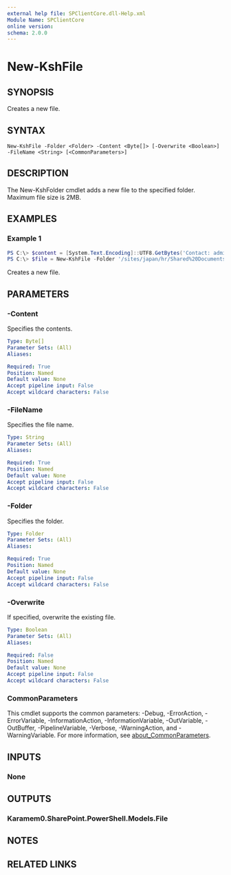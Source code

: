 ```yaml
---
external help file: SPClientCore.dll-Help.xml
Module Name: SPClientCore
online version:
schema: 2.0.0
---
```


# New-KshFile

## SYNOPSIS
Creates a new file.

## SYNTAX

```
New-KshFile -Folder <Folder> -Content <Byte[]> [-Overwrite <Boolean>] -FileName <String> [<CommonParameters>]
```

## DESCRIPTION
The New-KshFolder cmdlet adds a new file to the specified folder. Maximum file size is 2MB.

## EXAMPLES

### Example 1
```powershell
PS C:\> $content = [System.Text.Encoding]::UTF8.GetBytes('Contact: admin@example.onmicrosoft.com')
PS C:\> $file = New-KshFile -Folder '/sites/japan/hr/Shared%20Documents' -Content $content -FileName 'Readme.txt'
```

Creates a new file.

## PARAMETERS

### -Content
Specifies the contents.

```yaml
Type: Byte[]
Parameter Sets: (All)
Aliases:

Required: True
Position: Named
Default value: None
Accept pipeline input: False
Accept wildcard characters: False
```

### -FileName
Specifies the file name.

```yaml
Type: String
Parameter Sets: (All)
Aliases:

Required: True
Position: Named
Default value: None
Accept pipeline input: False
Accept wildcard characters: False
```

### -Folder
Specifies the folder.

```yaml
Type: Folder
Parameter Sets: (All)
Aliases:

Required: True
Position: Named
Default value: None
Accept pipeline input: False
Accept wildcard characters: False
```

### -Overwrite
If specified, overwrite the existing file.

```yaml
Type: Boolean
Parameter Sets: (All)
Aliases:

Required: False
Position: Named
Default value: None
Accept pipeline input: False
Accept wildcard characters: False
```

### CommonParameters
This cmdlet supports the common parameters: -Debug, -ErrorAction, -ErrorVariable, -InformationAction, -InformationVariable, -OutVariable, -OutBuffer, -PipelineVariable, -Verbose, -WarningAction, and -WarningVariable. For more information, see [about_CommonParameters](http://go.microsoft.com/fwlink/?LinkID=113216).

## INPUTS

### None

## OUTPUTS

### Karamem0.SharePoint.PowerShell.Models.File

## NOTES

## RELATED LINKS
